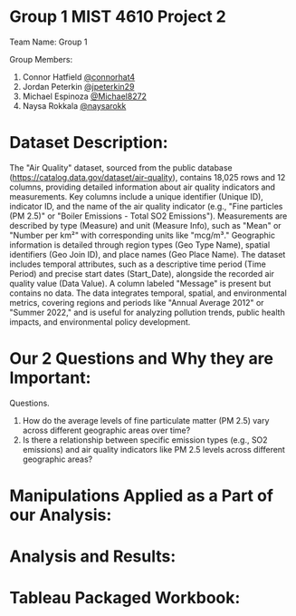 # Group 1 MIST 4610 Project 2
Team Name: Group 1

Group Members:
1. Connor Hatfield [@connorhat4](url)
2. Jordan Peterkin [@jpeterkin29](url)
3. Michael Espinoza [@Michael8272](url)
4. Naysa Rokkala [@naysarokk](url)

# Dataset Description:

The "Air Quality" dataset, sourced from the public database (https://catalog.data.gov/dataset/air-quality), contains 18,025 rows and 12 columns, providing detailed information about air quality indicators and measurements. Key columns include a unique identifier (Unique ID), indicator ID, and the name of the air quality indicator (e.g., "Fine particles (PM 2.5)" or "Boiler Emissions - Total SO2 Emissions"). Measurements are described by type (Measure) and unit (Measure Info), such as "Mean" or "Number per km²" with corresponding units like "mcg/m³." Geographic information is detailed through region types (Geo Type Name), spatial identifiers (Geo Join ID), and place names (Geo Place Name). The dataset includes temporal attributes, such as a descriptive time period (Time Period) and precise start dates (Start_Date), alongside the recorded air quality value (Data Value). A column labeled "Message" is present but contains no data. The data integrates temporal, spatial, and environmental metrics, covering regions and periods like "Annual Average 2012" or "Summer 2022," and is useful for analyzing pollution trends, public health impacts, and environmental policy development.

# Our 2 Questions and Why they are Important:
Questions.
1. How do the average levels of fine particulate matter (PM 2.5) vary across different geographic areas over time?
2. Is there a relationship between specific emission types (e.g., SO2 emissions) and air quality indicators like PM 2.5 levels across different geographic areas?

# Manipulations Applied as a Part of our Analysis:

# Analysis and Results:

# Tableau Packaged Workbook:




